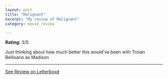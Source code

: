 ```yaml
---
layout: post
title: "Malignant"
excerpt: "My review of Malignant"
category: movie_review

---
```


**Rating:** 3/5

Just thinking about how much better this would’ve been with Troian Bellisario as Madison

<hr>

[See Review on Letterboxd](https://boxd.it/2apAPF)
